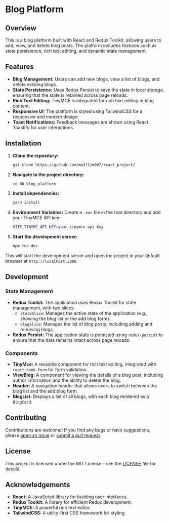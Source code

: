 # Blog Platform

## Overview

This is a blog platform built with React and Redux Toolkit, allowing users to add, view, and delete blog posts. The platform includes features such as state persistence, rich text editing, and dynamic state management.

## Features

- **Blog Management:** Users can add new blogs, view a list of blogs, and delete existing blogs.
- **State Persistence:** Uses Redux Persist to save the state in local storage, ensuring that the state is retained across page reloads.
- **Rich Text Editing:** TinyMCE is integrated for rich text editing in blog content.
- **Responsive UI:** The platform is styled using TailwindCSS for a responsive and modern design.
- **Toast Notifications:** Feedback messages are shown using React Toastify for user interactions.

## Installation

1. **Clone the repository:**
    ```bash
    git clone https://github.com/ma3llim007/react_project/
    ```

2. **Navigate to the project directory:**
    ```bash
    cd 06_blog_platform
    ```

3. **Install dependencies:**
    ```bash
    yarn install
    ```

4. **Environment Variables:**
   Create a `.env` file in the root directory and add your TinyMCE API key:
    ```bash
    VITE_TINYMC_API_KEY=your-tinymce-api-key
    ```

5. **Start the development server:**
    ```bash
    npm run dev
    ```

This will start the development server and open the project in your default browser at `http://localhost:3000`.

## Development

### State Management

- **Redux Toolkit:** The application uses Redux Toolkit for state management, with two slices:
  - `stateSlice`: Manages the active state of the application (e.g., showing the blog list or the add blog form).
  - `blogSlice`: Manages the list of blog posts, including adding and removing blogs.
- **Redux Persist:** The application state is persisted using `redux-persist` to ensure that the data remains intact across page reloads.

### Components

- **TinyMce:** A reusable component for rich text editing, integrated with `react-hook-form` for form validation.
- **ViewBlog:** A component for viewing the details of a blog post, including author information and the ability to delete the blog.
- **Header:** A navigation header that allows users to switch between the blog list and the add blog form.
- **BlogList:** Displays a list of all blogs, with each blog rendered as a `BlogCard`.

## Contributing
Contributions are welcome! If you find any bugs or have suggestions, please [open an issue](https://github.com/ma3llim007/react_project/issues) or [submit a pull request](https://github.com/ma3llim007/react_project/pulls).

## License

This project is licensed under the MIT License - see the [LICENSE](../LICENSE) file for details.

## Acknowledgements

- **React:** A JavaScript library for building user interfaces.
- **Redux Toolkit:** A library for efficient Redux development.
- **TinyMCE:** A powerful rich text editor.
- **TailwindCSS:** A utility-first CSS framework for styling.
